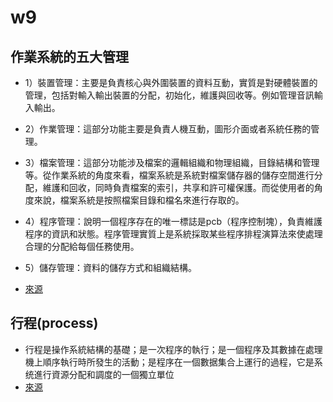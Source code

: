# w9
## 作業系統的五大管理
* 1）裝置管理：主要是負責核心與外圍裝置的資料互動，實質是對硬體裝置的管理，包括對輸入輸出裝置的分配，初始化，維護與回收等。例如管理音訊輸入輸出。

* 2）作業管理：這部分功能主要是負責人機互動，圖形介面或者系統任務的管理。

* 3）檔案管理：這部分功能涉及檔案的邏輯組織和物理組織，目錄結構和管理等。從作業系統的角度來看，檔案系統是系統對檔案儲存器的儲存空間進行分配，維護和回收，同時負責檔案的索引，共享和許可權保護。而從使用者的角度來說，檔案系統是按照檔案目錄和檔名來進行存取的。

* 4）程序管理：說明一個程序存在的唯一標誌是pcb（程序控制塊），負責維護程序的資訊和狀態。程序管理實質上是系統採取某些程序排程演算法來使處理合理的分配給每個任務使用。

* 5）儲存管理：資料的儲存方式和組織結構。
* [來源](https://www.itread01.com/content/1545854584.html)
## 行程(process)
* 行程是操作系統結構的基礎；是一次程序的執行；是一個程序及其數據在處理機上順序執行時所發生的活動；是程序在一個數据集合上運行的過程，它是系统進行資源分配和調度的一個獨立單位
* [來源](https://chenhh.gitbooks.io/parallel_processing/content/process.html)